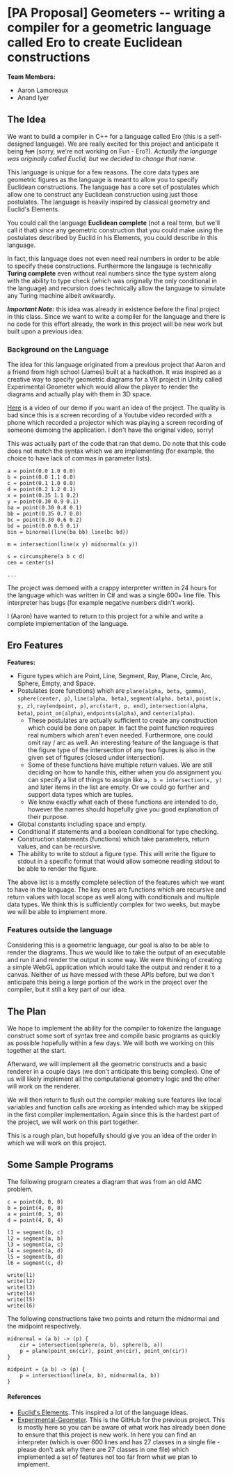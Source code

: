 # [PA Proposal] Geometers -- writing a compiler for a geometric language called Ero to create Euclidean constructions

**Team Members:**
- Aaron Lamoreaux
- Anand Iyer

## The Idea

We want to build a compiler in C++ for a language called Ero (this is a self-designed language). We are really excited for this project and anticipate it being ~~fun~~ (sorry, we're not working on Fun - Ero?). *Actually the language was originally called Euclid, but we decided to change that name.*

This language is unique for a few reasons. The core data types are geometric figures as the language is meant to allow you to specify Euclidean constructions. The language has a core set of postulates which allow one to construct any Euclidean construction using just those postulates. The language is heavily inspired by classical geometry and Euclid's Elements.

You could call the language **Euclidean complete** (not a real term, but we'll call it that) since any geometric construction that you could make using the postulates described by Euclid in his Elements, you could describe in this language.

In fact, this language does not even need real numbers in order to be able to specify these constructions. Furthermore the langauge is technically **Turing complete** even without real numbers since the type system along with the ability to type check (which was originally the only conditional in the language) and recursion does technically allow the language to simulate any Turing machine albeit awkwardly.

***Important Note:*** this idea was already in existence before the final project in this class. Since we want to write a compiler for the language and there is no code for this effort already, the work in this project will be new work but built upon a previous idea.

### Background on the Language

The idea for this language originated from a previous project that Aaron and a friend from high school (James) built at a hackathon. It was inspired as a creative way to specify geometric diagrams for a VR project in Unity called Experimental Geometer which would allow the player to render the diagrams and actually play with them in 3D space.

[Here](./experimental-geometer-demo.mp4) is a video of our demo if you want an idea of the project. The quality is bad since this is a screen recording of a Youtube video recorded with a phone which recorded a projector which was playing a screen recording of someone demoing the application. I don't have the original video, sorry!

This was actually part of the code that ran that demo. Do note that this code does not match the syntax which we are implementing (for example, the choice to have lack of commas in parameter lists).
```
a = point(0.0 1.0 0.0)
b = point(0.0 1.1 0.0)
c = point(0.1 1.0 0.0)
d = point(0.2 1.2 0.1)
x = point(0.35 1.1 0.2)
y = point(0.30 0.9 0.1)
ba = point(0.30 0.8 0.1)
bb = point(0.35 0.7 0.0)
bc = point(0.30 0.6 0.2) 
bd = point(0.0 0.5 0.1)
bin = binormal(line(ba bb) line(bc bd))

m = intersection(line(x y) midnormal(x y))

s = circumsphere(a b c d)
cen = center(s)

...
```

The project was demoed with a crappy interpreter written in 24 hours for the language which was written in C# and was a single 600+ line file. This interpreter has bugs (for example negative numbers didn't work).

I (Aaron) have wanted to return to this project for a while and write a complete implementation of the language.

## Ero Features

**Features:**
- Figure types which are Point, Line, Segment, Ray, Plane, Circle, Arc, Sphere, Empty, and Space.
- Postulates (core functions) which are `plane(alpha, beta, gamma)`, `sphere(center, p)`, `line(alpha, beta)`, `segment(alpha, beta)`, `point(x, y, z)`, `ray(endpoint, p)`, `arc(start, p, end)`, `intersection(alpha, beta)`, `point_on(alpha)`, `endpoints(alpha)`, and `center(alpha)`.
    - These postulates are actually sufficient to create any construction which could be done on paper. In fact the point function requires real numbers which aren't even needed. Furthermore, one could omit ray / arc as well. An interesting feature of the language is that the figure type of the intersection of any two figures is also in the given set of figures (closed under intersection).
    - Some of these functions have multiple return values. We are still deciding on how to handle this, either when you do assignment you can specify a list of things to assign like `a, b = intersection(x, y)` and later items in the list are empty. Or we could go further and support data types which are tuples.
    - We know exactly what each of these functions are intended to do, however the names should hopefully give you good explanation of their purpose.
- Global constants including space and empty.
- Conditional if statements and a boolean conditional for type checking.
- Construction statements (functions) which take parameters, return values, and can be recursive.
- The ability to write to stdout a figure type. This will write the figure to stdout in a specific format that would allow someone reading stdout to be able to render the figure.

The above list is a mostly complete selection of the features which we want to have in the language. The key ones are functions which are recursive and return values with local scope as well along with conditionals and multiple data types. We think this is sufficiently complex for two weeks, but maybe we will be able to implement more.

### Features outside the language

Considering this is a geometric language, our goal is also to be able to render the diagrams. Thus we would like to take the output of an executable and run it and render the output in some way. We were thinking of creating a simple WebGL application which would take the output and render it to a canvas. Neither of us have messed with these APIs before, but we don't anticipate this being a large portion of the work in the project over the compiler, but it still a key part of our idea.

## The Plan

We hope to implement the ability for the compiler to tokenize the language construct some sort of syntax tree and compile basic programs as quickly as possible hopefully within a few days. We will both we working on this together at the start.

Afterward, we will implement all the geometric constructs and a basic renderer in a couple days (we don't anticipate this being complex). One of us will likely implement all the computational geometry logic and the other will work on the renderer.

We will then return to flush out the compiler making sure features like local variables and function calls are working as intended which may be skipped in the first compiler implementation. Again since this is the hardest part of the project, we will work on this part together.

This is a rough plan, but hopefully should give you an idea of the order in which we will work on this project.

## Some Sample Programs

The following program creates a diagram that was from an old AMC problem.
```
c = point(0, 0, 0)
b = point(4, 0, 0)
a = point(0, 3, 0)
d = point(4, 0, 4)

l1 = segment(b, c)
l2 = segment(a, b)
l3 = segment(a, c)
l4 = segment(a, d)
l5 = segment(b, d)
l6 = segment(c, d)

write(l1)
write(l2)
write(l3)
write(l4)
write(l5)
write(l6)
```

The following constructions take two points and return the midnormal and the midpoint respectively.
```
midnormal = (a b) -> (p) {
    cir = intersection(sphere(a, b), sphere(b, a))
    p = plane(point_on(cir), point_on(cir), point_on(cir))
}

midpoint = (a b) -> (p) {
    p = intersection(line(a, b), midnormal(a, b))
}
```

#### References

- [Euclid's Elements](https://www.gutenberg.org/files/21076/21076-pdf.pdf). This inspired a lot of the language ideas.
- [Experimental-Geometer](https://github.com/JamsRamen/Experimental-Geometer). This is the GitHub for the previous project. This is mostly here so you can be aware of what work has already been done to ensure that this project is new work. In here you can find an interpreter (which is over 600 lines and has 27 classes in a single file - please don't ask why there are 27 classes in one file) which implemented a set of features not too far from what we plan to implement.
